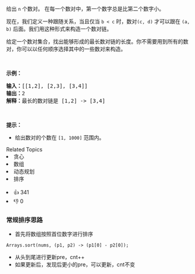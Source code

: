 <p>给出&nbsp;<code>n</code>&nbsp;个数对。&nbsp;在每一个数对中，第一个数字总是比第二个数字小。</p>

<p>现在，我们定义一种跟随关系，当且仅当&nbsp;<code>b &lt; c</code>&nbsp;时，数对<code>(c, d)</code>&nbsp;才可以跟在&nbsp;<code>(a, b)</code>&nbsp;后面。我们用这种形式来构造一个数对链。</p>

<p>给定一个数对集合，找出能够形成的最长数对链的长度。你不需要用到所有的数对，你可以以任何顺序选择其中的一些数对来构造。</p>

<p>&nbsp;</p>

<p><strong>示例：</strong></p>

<pre>
<strong>输入：</strong>[[1,2], [2,3], [3,4]]
<strong>输出：</strong>2
<strong>解释：</strong>最长的数对链是 [1,2] -&gt; [3,4]
</pre>

<p>&nbsp;</p>

<p><strong>提示：</strong></p>

<ul> 
 <li>给出数对的个数在&nbsp;<code>[1, 1000]</code> 范围内。</li> 
</ul>

<div><div>Related Topics</div><div><li>贪心</li><li>数组</li><li>动态规划</li><li>排序</li></div></div><br><div><li>👍 341</li><li>👎 0</li></div>

###  常规排序思路
- 首先将数组按照首位数字进行排序

```
Arrays.sort(nums, (p1, p2) -> (p1[0] - p2[0]);
```

- 从头到尾进行更新pre，cnt++
- 如果更新后，发现后更小的pre，可以更新，cnt不变